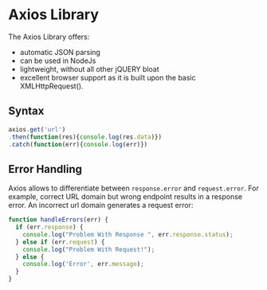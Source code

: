 # Axios Library
The Axios Library offers:
- automatic JSON parsing
- can be used in NodeJs
- lightweight, without all other jQUERY bloat
- excellent browser support as it is built upon the basic XMLHttpRequest().

## Syntax
```javascript
axios.get('url')
.then(function(res){console.log(res.data)})
.catch(function(err){console.log(err)})
```
## Error Handling
Axios allows to differentiate between `response.error` and `request.error`. For example, correct URL domain but wrong endpoint results in a response error. An incorrect url domain generates a request error:
```javascript
function handleErrors(err) {
  if (err.response) {
    console.log("Problem With Response ", err.response.status);
  } else if (err.request) {
    console.log("Problem With Request!");
  } else {
    console.log('Error', err.message);
  }
}
```